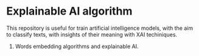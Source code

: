 # Explainable AI algorithm
This repository is useful for train artificial intelligence models, with the aim to classify texts, with insights of their meaning with XAI techiniques.

1. Words embedding algorithms and explainable AI.
